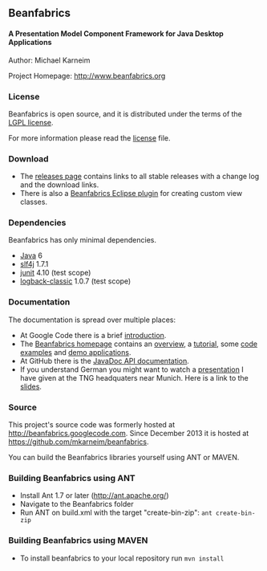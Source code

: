## Beanfabrics
#### A Presentation Model Component Framework for Java Desktop Applications

Author: Michael Karneim

Project Homepage: http://www.beanfabrics.org

### License
Beanfabrics is open source, and it is distributed under the terms of the [LGPL license]. 

For more information please read the [license] file.

### Download
* The [releases page] contains links to all stable releases with a change log and the download links.
* There is also a [Beanfabrics Eclipse plugin] for creating custom view classes.

### Dependencies
Beanfabrics has only minimal dependencies.

* [Java] 6 
* [slf4j] 1.7.1
* [junit] 4.10 (test scope)
* [logback-classic] 1.0.7 (test scope)

### Documentation
The documentation is spread over multiple places:

* At Google Code there is a brief [introduction].
* The [Beanfabrics homepage] contains an [overview], a [tutorial], some [code examples] and [demo applications].
* At GitHub there is the [JavaDoc API documentation]. 
* If you understand German you might want to watch a [presentation] I have given at the TNG headquaters near Munich. Here is a link to the [slides].

### Source

This project's source code was formerly hosted at http://beanfabrics.googlecode.com.
Since December 2013 it is hosted at https://github.com/mkarneim/beanfabrics.

You can build the Beanfabrics libraries yourself using ANT or MAVEN.

### Building Beanfabrics using ANT 
* Install Ant 1.7 or later (http://ant.apache.org/)
* Navigate to the Beanfabrics folder
* Run ANT on build.xml with the target "create-bin-zip":
```ant create-bin-zip```

### Building Beanfabrics using MAVEN 
* To install beanfabrics to your local repository run
```mvn install```

[LGPL license]: lgpl.txt
[license]: license.txt
[releases page]: https://github.com/mkarneim/beanfabrics/releases
[Beanfabrics Eclipse plugin]: http://www.beanfabrics.org/index.php?title=Eclipse_Plugin
[Java]: http://www.oracle.com/technetwork/java/
[slf4j]: http://www.slf4j.org/
[junit]: http://junit.org/
[logback-classic]: http://logback.qos.ch/
[introduction]: https://code.google.com/p/beanfabrics/wiki/Introduction
[Beanfabrics homepage]: http://www.beanfabrics.org
[overview]: http://www.beanfabrics.org/index.php?title=Overview
[tutorial]: http://www.beanfabrics.org/index.php?title=Tutorial
[code examples]: http://www.beanfabrics.org/index.php?title=Examples
[demo applications]: http://www.beanfabrics.org/index.php?title=Demo_applications
[JavaDoc API documentation]: https://github.com/mkarneim/beanfabrics/wiki/Documentation
[presentation]: http://youtu.be/fwEQ-JBu_bI
[slides]: https://docs.google.com/file/d/0Bzq_i9FFoaRUc0dxbDNPU0lydGs/edit?usp=sharing

